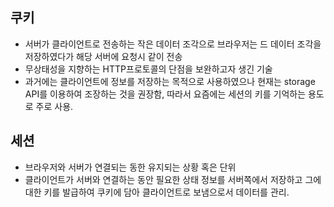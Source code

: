 ## 쿠키

- 서버가 클라이언트로 전송하는 작은 데이터 조각으로 브라우저는 드 데이터 조각을 저장하였다가 해당 서버에 요청시 같이 전송
- 무상태성을 지향하는 HTTP프로토콜의 단점을 보완하고자 생긴 기술
- 과거에는 클라이언트에 정보를 저장하는 목적으로 사용하였으나 현재는 storage API를 이용하여 조장하는 것을 권장함, 따라서 요즘에는 세션의 키를 기억하는 용도로 주로 사용.

## 세션

- 브라우저와 서버가 연결되는 동한 유지되는 상황 혹은 단위
- 클라이언트가 서버와 연결하는 동안 필요한 상태 정보를 서버쪽에서 저장하고 그에 대한 키를 발급하여 쿠키에 담아 클라이언트로 보냄으로서 데이터를 관리.
